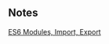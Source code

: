 ## Notes

[ES6 Modules, Import, Export](https://awake-pecorino-065.notion.site/ES6-Modules-Import-Export-7756ed1b158643658c394e1f4da2d037?pvs=4)
